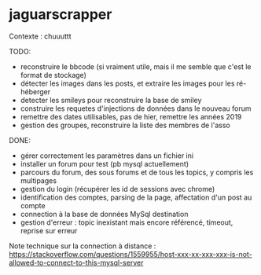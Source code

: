 # jaguarscrapper

Contexte : chuuuttt

TODO: 
- reconstruire le bbcode (si vraiment utile, mais il me semble que c'est le format de stockage)
- détecter les images dans les posts, et extraire les images pour les ré-héberger
- detecter les smileys pour reconstruire la base de smiley
- construire les requetes d'injections de données dans le nouveau forum
- remettre des dates utilisables, pas de hier, remettre les années 2019
- gestion des groupes, reconstruire la liste des membres de l'asso


DONE:
- gérer correctement les paramètres dans un fichier ini
- installer un forum pour test (pb mysql actuellement)
- parcours du forum, des sous forums et de tous les topics, y compris les multipages
- gestion du login (récupérer les id de sessions avec chrome)
- identification des comptes, parsing de la page, affectation d'un post au compte
- connection à la base de données MySql destination
- gestion d'erreur : topic inexistant mais encore référencé, timeout, reprise sur erreur


Note technique sur la connection à distance : https://stackoverflow.com/questions/1559955/host-xxx-xx-xxx-xxx-is-not-allowed-to-connect-to-this-mysql-server
